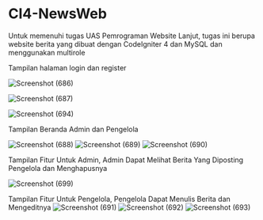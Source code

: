 # CI4-NewsWeb
Untuk memenuhi tugas UAS Pemrograman Website Lanjut, tugas ini berupa website berita yang dibuat dengan CodeIgniter 4 dan MySQL dan menggunakan multirole



Tampilan halaman login dan register


![Screenshot (686)](https://github.com/SeptianNurIkhsan/CI4-NewsWeb/assets/114415096/563e6ca6-80e3-41c9-86cb-d3f5520ad122)

![Screenshot (687)](https://github.com/SeptianNurIkhsan/CI4-NewsWeb/assets/114415096/ef111900-79db-4453-b701-925a55318a9a)

![Screenshot (694)](https://github.com/SeptianNurIkhsan/CI4-NewsWeb/assets/114415096/97138238-6627-49b9-b06d-3d9ee3fb6cfa)



Tampilan Beranda Admin dan Pengelola


![Screenshot (688)](https://github.com/SeptianNurIkhsan/CI4-NewsWeb/assets/114415096/2bd74742-8f36-4650-887f-66dd94c50c1a)
![Screenshot (689)](https://github.com/SeptianNurIkhsan/CI4-NewsWeb/assets/114415096/1ef5ff4a-bc5d-4047-a027-e70193f8fd8b)
![Screenshot (690)](https://github.com/SeptianNurIkhsan/CI4-NewsWeb/assets/114415096/2553564e-ade5-44bb-b7b9-5c969d503a64)



Tampilan Fitur Untuk Admin, Admin Dapat Melihat Berita Yang Diposting Pengelola dan Menghapusnya


![Screenshot (699)](https://github.com/SeptianNurIkhsan/CI4-NewsWeb/assets/114415096/c8a3e396-6722-4843-82dc-ef1ec11786c7)



Tampilan Fitur Untuk Pengelola, Pengelola Dapat Menulis Berita dan Mengeditnya
![Screenshot (691)](https://github.com/SeptianNurIkhsan/CI4-NewsWeb/assets/114415096/08acb5bc-6e11-4ec0-b602-0b506d2ea8ba)
![Screenshot (692)](https://github.com/SeptianNurIkhsan/CI4-NewsWeb/assets/114415096/18421fed-df9b-435b-b3b8-42f0152213c0)
![Screenshot (693)](https://github.com/SeptianNurIkhsan/CI4-NewsWeb/assets/114415096/893b73c4-64d2-4c9c-a294-77db36895831)


